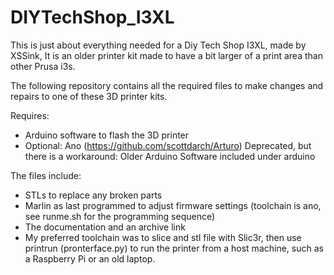 # DIYTechShop_I3XL
This is just about everything needed for a Diy Tech Shop I3XL, made by XSSink, It is an older printer kit made to have a bit larger of a print area than other Prusa i3s. 

The following repository contains all the required files to make changes and
repairs to one of these 3D printer kits.

Requires:
* Arduino software to flash the 3D printer
* Optional: Ano (https://github.com/scottdarch/Arturo) Deprecated, but there is a
  workaround: Older Arduino Software included under arduino


The files include:
* STLs to replace any broken parts
* Marlin as last programmed to adjust firmware settings (toolchain is ano, see runme.sh for the
  programming sequence)
* The documentation and an archive link
* My preferred toolchain was to slice and stl file with Slic3r, then use printrun
  (pronterface.py) to run the printer from a host machine, such as a Raspberry
Pi or an old laptop.
